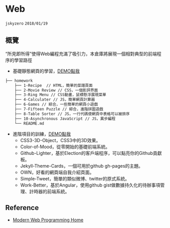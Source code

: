 # Web
`jskyzero` `2018/01/19`

## 概覽

“所見即所得”使得Web編程充滿了吸引力，本倉庫將展現一個相對典型的前端程序的學習路徑

+ 基礎靜態網頁的學習，[DEMO點我](https://jskyzero.github.io/Web/hardwork/)
```bash
├── homework
    ├── 1-Recipe  // HTML，簡單的菜譜頁面
    ├── 2-Movie Review // CSS，一個影評界面
    ├── 3-Ring Menu // CSS動畫，鼠標懸浮展現菜單
    ├── 4-Calculater // JS，簡單網頁計算器
    ├── 6-Games // 綜合，一些簡單的網頁小遊戲
    ├── 7-Fifteen Puzzle // 綜合，進階拼圖遊戲
    ├── 8-Table Sorter // JS，一行代碼使網頁中表格可以被排序
    ├── 10-Asynchronous JavaScript // JS，異步編程
    └── README.md
```
+ 進階項目的訓練，[DEMO點我](https://jskyzero.github.io/Web/projects/)
  + CSS3-3D-Object，CSS3中的3D效果。
  + Color-of-Mood，從零開始的基礎前端系統。
  + Github-Lighter，基於Election的客戶端程序，可以點亮你的Github貢獻板。
  + Jekyll-Theme-Cards，一個可用於github gh-pages的主題。
  + OWN，好看的網頁端自我介紹頁面。
  + Simple-Tweet，簡單的類似微博、twitter的原式系統。
  + Work-Better，基於Angular，使用github gist做數據持久化的待辦事項管理、計時器的前端系統。

## Reference

+ [Modern Web Programming Home](http://my.ss.sysu.edu.cn/wiki/display/WEB/Modern+Web+Programming+Home)
